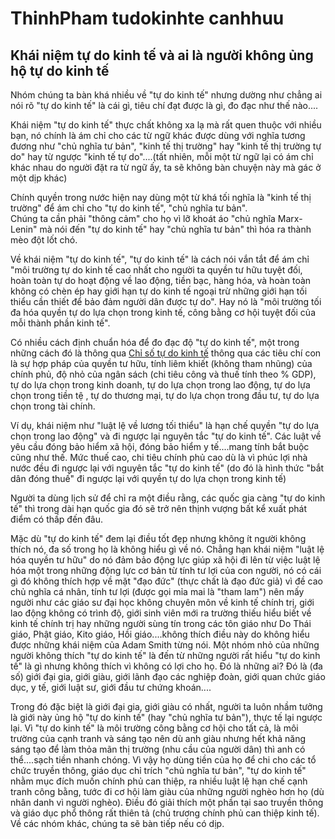 # ThinhPham tudokinhte canhhuu

## Khái niệm tự do kinh tế và ai là người không ủng hộ tự do kinh tế

Nhóm chúng ta bàn khá nhiều về "tự do kinh tế" nhưng dường như chẳng ai nói rõ "tự do kinh tế" là cái gì, tiêu chí đạt được là gì, đo 
đạc như thế nào....

Khái niệm "tự do kinh tế" thực chất không xa lạ mà rất quen thuộc với nhiều bạn, nó chính là ám chỉ cho các từ ngữ khác được dùng với 
nghĩa tương đương như "chủ nghĩa tư bản", "kinh tế thị trường" hay "kinh tế thị trường tự do" hay từ ngược "kinh tế tự do"....(tất 
nhiên, mỗi một từ ngữ lại có ám chỉ khác nhau do người đặt ra từ ngữ ấy, ta sẽ không bàn chuyện này mà gác ở một dịp khác)

Chính quyền trong nước hiện nay dùng một từ khá tối nghĩa là "kinh tế thị trường" để ám chỉ cho "tự do kinh tế", "chủ nghĩa tư bản".     
Chúng ta cần phải "thông cảm" cho họ vì lỡ khoát áo "chủ nghĩa Marx-Lenin" mà nói đến "tự do kinh tế" hay "chủ nghĩa tư bản" thì hóa ra 
thành mèo đột lốt chó.

Về khái niệm "tự do kinh tế", "tự do kinh tế" là cách nói vắn tắt để ám chỉ "môi trường tự do kinh tế cao nhất cho người ta quyền tư hữu 
tuyệt đối, hoàn toàn tự do hoạt động về lao động, tiền bạc, hàng hóa, và hoàn toàn không có chèn ép hay giới hạn tự do kinh tế ngoại trừ 
những giới hạn tối thiểu cần thiết để bảo đảm người dân được tự do". Hay nó là "môi trường tối đa hóa quyền tự do lựa chọn trong kinh 
tế, công bằng cơ hội tuyệt đối của mỗi thành phần kinh tế".

Có nhiều cách định chuẩn hóa để đo đạc độ "tự do kinh tế", một trong những cách đó là thông qua 
[Chỉ số tự do kinh tế](http://www.heritage.org/index/ranking)
thông qua các tiêu chí con là sự hợp pháp của quyền tư hữu, tính liêm khiết (không tham 
nhũng) của chính phủ, độ nhỏ của ngân sách (chi tiêu công và thuế tính theo % GDP), tự do lựa chọn trong kinh doanh, tự do lựa chọn 
trong lao động, tự do lựa chọn trong tiền tệ , tự do thương mại, tự do lựa chọn trong đầu tư, tự do lựa chọn trong tài chính.

Ví dụ, khái niệm như "luật lệ về lương tối thiểu" là hạn chế quyền "tự do lựa chọn trong lao động" và đi ngược lại nguyên tắc "tự do 
kinh tế". Các luật về yêu cầu đóng bảo hiểm xã hội, đóng bảo hiểm y tế....mang tính bắt buộc cũng như thế. Mức thuế cao, chi tiêu chính 
phủ cao dù là vì phúc lợi nhà nước đều đi ngược lại với nguyên tắc "tự do kinh tế" (do đó là hình thức "bắt dân đóng thuế" đi ngược lại 
với quyền tự do lựa chọn trong kinh tế)

Người ta dùng lịch sử để chỉ ra một điều rằng, các quốc gia càng "tự do kinh tế" thì trong dài hạn quốc gia đó sẽ trở nên thịnh vượng bất kể xuất phát điểm có thấp đến đâu.

Mặc dù "tự do kinh tế" đem lại điều tốt đẹp nhưng không ít người không thích nó, đa số trong họ là không hiểu gì về nó. Chẳng hạn khái niệm "luật lệ hóa quyền tư hữu" do nó đảm bảo động lực giúp xã hội đi lên từ việc luật lệ hóa một trong những động lực cơ bản từ tính tư lợi của con người, nó có cái gì đó không thích hợp về mặt "đạo đức" (thực chất là đạo đức giả) vì đề cao chủ nghĩa cá nhân, tính tư lợi (được gọi mỉa mai là "tham lam") nên mấy người như các giáo sư đại học không chuyên môn về kinh tế chính trị, giới lao động không có trình độ, giới sinh viên mới ra trường thiếu hiểu biết về kinh tế chính trị hay những người sùng tín trong các tôn giáo như Do Thái giáo, Phật giáo, Kito giáo, Hồi giáo....không thích điều này do không hiểu được những khái niệm của Adam Smith từng nói. Một nhóm nhỏ của những người không thích "tự do kinh tế" là đến từ những người rất hiểu "tự do kinh tế" là gì nhưng không thích vì không có lợi cho họ. Đó là những ai? Đó là (đa số) giới đại gia, giới giàu, giới lãnh đạo các nghiệp đoàn, giới quan chức giáo dục, y tế, giới luật sư, giới đầu tư chứng khoán....

Trong đó đặc biệt là giới đại gia, giới giàu có nhất, người ta luôn nhầm tưởng là giới này ủng hộ "tự do kinh tế" (hay "chủ nghĩa tư bản"), thực tế lại ngược lại. Vì "tự do kinh tế" là môi trường công bằng cơ hội cho tất cả, là môi trường của cạnh tranh và sáng tạo nên dù anh giàu nhưng hết khả năng sáng tạo để làm thỏa mãn thị trường (nhu cầu của người dân) thì anh có thể....sạch tiền nhanh chóng. Vì vậy họ dùng tiền của họ để chi cho các tổ chức truyền thông, giáo dục chỉ trích "chủ nghĩa tư bản", "tự do kinh tế" nhằm mục đích muốn chính phủ can thiệp, ra nhiều luật lệ hạn chế cạnh tranh công bằng, tước đi cơ hội làm giàu của những người nghèo hơn họ (dù nhân danh vì người nghèo). Điều đó giải thích một phần tại sao truyền thông và giáo dục phổ thông rất thiên tả (chủ trương chính phủ can thiệp kinh tế). Về các nhóm khác, chúng ta sẽ bàn tiếp nếu có dịp.
